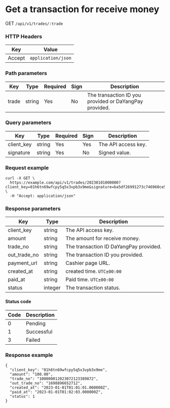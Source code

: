 # Get a transaction for receive money

GET `/api/v1/trades/:trade`

### HTTP Headers <Badge type="tip" text="Header" vertical="top" />

| Key    | Value              |
|--------|--------------------|
| Accept | `application/json` | 

### Path parameters <Badge type="tip" text="Path" vertical="top" />

| Key   | Type   | Required | Sign | Description                                            |                  
|-------|--------|----------|------|--------------------------------------------------------|
| trade | string | Yes      | No   | The transaction ID you provided or DaYangPay provided. |

### Query parameters <Badge type="tip" text="Query" vertical="top" />

| Key        | Type   | Required | Sign | Description         |                  
|------------|--------|----------|------|---------------------|
| client_key | string | Yes      | Yes  | The API access key. |
| signature  | string | Yes      | No   | Signed value.       |

### Request example

```shell
curl -X GET \
  https://example.com/api/v1/trades/20230101000000?client_key=01h6tn69wfcpy5q5x3vpb3x9me&signature=ba5df26991273c746960ce5238c6479e8ca6116381ac46cea96ffd30fafed082 \
  -H "Accept: application/json"
```

### Response parameters
| Key          | Type    | Description                            | 
|--------------|---------|----------------------------------------|
| client_key   | string  | The API access key.                    |
| amount       | string  | The amount for receive money.          |
| trade_no     | string  | The transaction ID DaYangPay provided. |
| out_trade_no | string  | The transaction ID you provided.       |
| payment_url  | string  | Cashier page URL.                      |
| created_at   | string  | created time. `UTC±00:00`              |
| paid_at      | string  | Paid time. `UTC±00:00`                 |
| status       | integer | The transaction status.                |

#### Status code

| Code | Description |
|------|-------------|
| 0    | Pending     | 
| 1    | Successful  | 
| 3    | Failed      | 

### Response example

```json{8}
{
  "client_key": "01h6tn69wfcpy5q5x3vpb3x9me",
  "amount": "100.00",
  "trade_no": "100000012023072123389872",
  "out_trade_no": "1698896652712",
  "created_at": "2023-01-01T01:01:01.000000Z",
  "paid_at": "2023-01-01T01:02:03.000000Z",
  "status": 1
}
```
